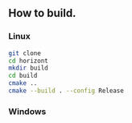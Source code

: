 ## How to build.
### Linux 
```bash
git clone 
cd horizont
mkdir build
cd build
cmake ..
cmake --build . --config Release
```
### Windows